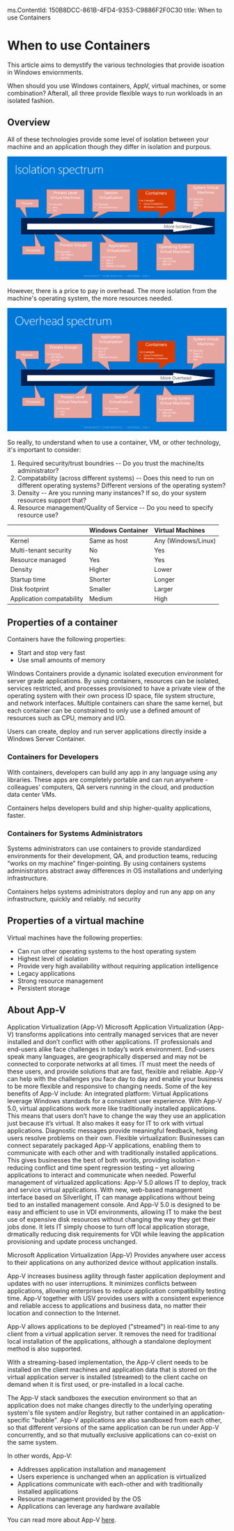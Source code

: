 ms.ContentId: 150B8DCC-861B-4FD4-9353-C9886F2F0C30
title: When to use Containers

# When to use Containers #

This article aims to demystify the various technologies that provide isoation in Windows enviornments.

When should you use Windows containers, AppV, virtual machines, or some combination?  Afterall, all three provide flexible ways to run workloads in an isolated fashion.

## Overview ##

All of these technologies provide some level of isolation between your machine and an application though they differ in isolation and purpous.

![The continuum of isolation](media\isolationSpectrum.png)

However, there is a price to pay in overhead.  The more isolation from the machine's operating system, the more resources needed.

![The continuum of resource use](media\overheadSpectrum.png)

So really, to understand when to use a container, VM, or other technology, it's important to consider:
1.  Required security/trust boundries -- Do you trust the machine/its administrator?
2.  Compatability (across different systems) -- Does this need to run on different operating systems?  Different versions of the operating system?
2.  Density -- Are you running many instances?  If so, do your system resources support that?
3.  Resource management/Quality of Service -- Do you need to specify resource use?

|  | **Windows Container** | **Virtual Machines** |
|:-----|:-----|:-----|
|Kernel| Same as host | Any (Windows/Linux)|
|Multi-tenant security | No | Yes |
|Resource managed | Yes | Yes |
|Density | Higher | Lower |
|Startup time | Shorter | Longer |
|Disk footprint | Smaller | Larger |
|Application compatability | Medium | High |

## Properties of a container ##
Containers have the following properties:
- Start and stop very fast
- Use small amounts of memory

Windows Containers provide a dynamic isolated execution environment for server grade applications.  By using containers, resources can be isolated, services restricted, and processes provisioned to have a private view of the operating system with their own process ID space, file system structure, and network interfaces. Multiple containers can share the same kernel, but each container can be constrained to only use a defined amount of resources such as CPU, memory and I/O.

Users can create, deploy and run server applications directly inside a Windows Server Container.

### Containers for Developers  

With containers, developers can build any app in any language using any libraries. These apps are completely portable and can run anywhere - colleagues’ computers, QA servers running in the cloud, and production data center VMs.  

Containers helps developers build and ship higher-quality applications, faster. 

### Containers for Systems Administrators

Systems administrators can use containers to provide standardized environments for their development, QA, and production teams, reducing “works on my machine” finger-pointing. By using containers  systems administrators abstract away differences in OS installations and underlying infrastructure. 

Containers helps systems administrators deploy and run any app on any infrastructure, quickly and reliably. 
nd security


## Properties of a virtual machine ##

Virtual machines have the following properties:
- Can run other operating systems to the host operating system
- Highest level of isolation
- Provide very high availability without requiring application intelligence
- Legacy applications 
- Strong resource management
- Persistent storage


## About App-V ##

Application Virtualization (App-V)
Microsoft Application Virtualization (App-V) transforms applications into centrally managed services that are never installed and don’t conflict with other applications.
IT professionals and end-users alike face challenges in today’s work environment. End-users speak many languages, are geographically dispersed and may not be connected to corporate networks at all times. IT must meet the needs of these users, and provide solutions that are fast, flexible and reliable. App-V can help with the challenges you face day to day and enable your business to be more flexible and responsive to changing needs. Some of the key benefits of App-V include:
An integrated platform: 
Virtual Applications leverage Windows standards for a consistent user experience. With App-V 5.0, virtual applications work more like traditionally installed applications. This means that users don’t have to change the way they use an application just because it’s virtual. It also makes it easy for IT to ork with virtual applications. Diagnostic messages provide meaningful feedback, helping users resolve problems on their own.
Flexible virtualization: 
Businesses can connect separately packaged App-V applications, enabling them to communicate with each other and with traditionally installed applications. This gives businesses the best of both worlds, providing isolation – reducing conflict and time spent regression testing – yet allowing applications to interact and communicate when needed. 
Powerful management of virtualized applications: 
App-V 5.0 allows IT to deploy, track and service virtual applications. With new, web-based management interface based on Silverlight, IT can manage applications without being tied to an installed management console. And App-V 5.0 is designed to be easy and efficient to use in VDI environments, allowing IT to make the best use of expensive disk resources without changing the way they get their jobs done. It lets IT simply choose to turn off local application storage, drmatically reducing disk requirements for VDI while leaving the application provisioning and update process unchanged. 

Microsoft Application Virtualization (App-V) Provides anywhere user access to their applications on any authorized device without application installs. 

App-V increases business agility through faster application deployment and updates with no user interruptions. It minimizes conflicts between applications, allowing enterprises to reduce application compatibility testing time. App-V together with USV provides users with a consistent experience and reliable access to applications and business data, no matter their location and connection to the Internet.

App-V allows applications to be deployed ("streamed") in real-time to any client from a virtual application server. It removes the need for traditional local installation of the applications, although a standalone deployment method is also supported. 

With a streaming-based implementation, the App-V client needs to be installed on the client machines and application data that is stored on the virtual application server is installed (streamed) to the client cache on demand when it is first used, or pre-installed in a local cache. 

The App-V stack sandboxes the execution environment so that an application does not make changes directly to the underlying operating system's file system and/or Registry, but rather contained in an application-specific "bubble". App-V applications are also sandboxed from each other, so that different versions of the same application can be run under App-V concurrently, and so that mutually exclusive applications can co-exist on the same system.

In other words, App-V:
-  Addresses application installation and management
-  Users experience is unchanged when an application is virtualized
-  Applications communicate with each-other and with traditionally installed applications
-  Resource management provided by the OS
-  Applications can leverage any hardware available

You can read more about App-V [here](http://technet.microsoft.com/en-us/windows/hh826068.aspx).
